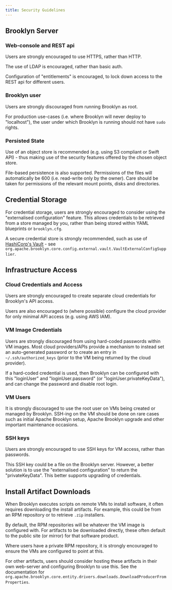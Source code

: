 ```yaml
---
title: Security Guidelines
---
```


## Brooklyn Server

### Web-console and REST api

Users are strongly encouraged to use HTTPS, rather than HTTP.

The use of LDAP is encouraged, rather than basic auth.

Configuration of "entitlements" is encouraged, to lock down access to the REST api for different 
users.


### Brooklyn user

Users are strongly discouraged from running Brooklyn as root.

For production use-cases (i.e. where Brooklyn will never deploy to "localhost"), the user under 
which Brooklyn is running should not have `sudo` rights.


### Persisted State

Use of an object store is recommended (e.g. using S3 compliant or Swift API) - thus making
use of the security features offered by the chosen object store.

File-based persistence is also supported. Permissions of the files will automatically
be 600 (i.e. read-write only by the owner). Care should be taken for permissions of the
relevant mount points, disks and directories.


## Credential Storage

For credential storage, users are strongly encouraged to consider using the "externalised 
configuration" feature. This allows credentials to be retrieved from a store managed by you, 
rather than being stored within YAML blueprints or `brooklyn.cfg`.

A secure credential store is strongly recommended, such as use of 
[HashiCorp's Vault](https://www.vaultproject.io) - see
`org.apache.brooklyn.core.config.external.vault.VaultExternalConfigSupplier`.


## Infrastructure Access

### Cloud Credentials and Access

Users are strongly encouraged to create separate cloud credentials for Brooklyn's API access.

Users are also encouraged to (where possible) configure the cloud provider for only minimal API 
access (e.g. using AWS IAM).

<!--
TODO: We should document the minimum requirements for AWS IAM required by Brooklyn
-->


### VM Image Credentials

Users are strongly discouraged from using hard-coded passwords within VM images. Most cloud 
providers/APIs provide a mechanism to instead set an auto-generated password or to create an 
entry in `~/.ssh/authorized_keys` (prior to the VM being returned by the cloud provider).

If a hard-coded credential is used, then Brooklyn can be configured with this "loginUser" and 
"loginUser.password" (or "loginUser.privateKeyData"), and can change the password and disable 
root login.


### VM Users

It is strongly discouraged to use the root user on VMs being created or managed by Brooklyn.
SSH-ing on the VM should be done on rare cases such as initial Apache Brooklyn setup,
Apache Brooklyn upgrade and other important maintenance occasions.

### SSH keys

Users are strongly encouraged to use SSH keys for VM access, rather than passwords.

This SSH key could be a file on the Brooklyn server. However, a better solution is to use the 
"externalised configuration" to return the "privateKeyData". This better supports upgrading of 
credentials.


## Install Artifact Downloads

When Brooklyn executes scripts on remote VMs to install software, it often requires downloading 
the install artifacts. For example, this could be from an RPM repository or to retrieve `.zip` 
installers.

By default, the RPM repositories will be whatever the VM image is configured with. For artifacts 
to be downloaded directly, these often default to the public site (or mirror) for that software 
product.

Where users have a private RPM repository, it is strongly encouraged to ensure the VMs are 
configured to point at this.

For other artifacts, users should consider hosting these artifacts in their own web-server and 
configuring Brooklyn to use this. See the documentation for 
`org.apache.brooklyn.core.entity.drivers.downloads.DownloadProducerFromProperties`.

